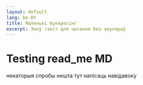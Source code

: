 ```yaml
---
layout: default
lang: be-BY
title: Маленькі буккросінг
excerpt: Зноў тэкст для чытання без акуляраў
---
```


# Testing read_me MD


некаторыя спробы нешта тут напісаць навідавоку
